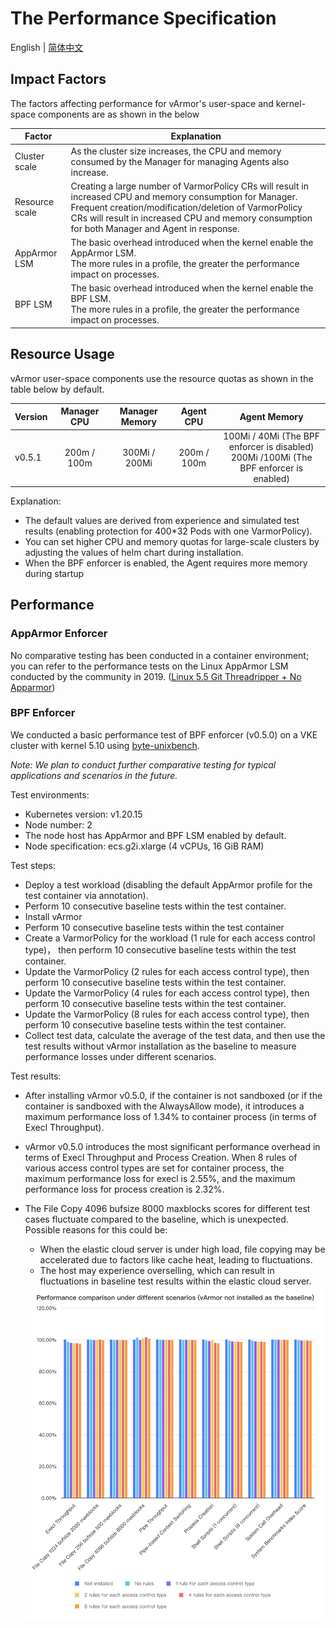 # The Performance Specification
English | [简体中文](performance_specification.zh_CN.md)

## Impact Factors
The factors affecting performance for vArmor's user-space and kernel-space components are as shown in the below

| Factor | Explanation |
|--------|-------------|
|Cluster scale|As the cluster size increases, the CPU and memory consumed by the Manager for managing Agents also increase.
|Resource scale|Creating a large number of VarmorPolicy CRs will result in increased CPU and memory consumption for Manager.<br>Frequent creation/modification/deletion of VarmorPolicy CRs will result in increased CPU and memory consumption for both Manager and Agent in response.
|AppArmor LSM|The basic overhead introduced when the kernel enable the AppArmor LSM.<br>The more rules in a profile, the greater the performance impact on processes.
|BPF LSM|The basic overhead introduced when the kernel enable the BPF LSM.<br>The more rules in a profile, the greater the performance impact on processes.


## Resource Usage
vArmor user-space components use the resource quotas as shown in the table below by default.

|Version| Manager CPU | Manager Memory |  Agent CPU  | Agent Memory |
|-------|:-----------:|:--------------:|:-----------:|:------------:|
|v0.5.1 | 200m / 100m | 300Mi / 200Mi  | 200m / 100m | 100Mi / 40Mi (The BPF enforcer is disabled)<br>200Mi /100Mi (The BPF enforcer is enabled)

Explanation:
* The default values are derived from experience and simulated test results (enabling protection for 400*32 Pods with one VarmorPolicy).
* You can set higher CPU and memory quotas for large-scale clusters by adjusting the values of helm chart during installation.
* When the BPF enforcer is enabled, the Agent requires more memory during startup
  
## Performance
### AppArmor Enforcer
No comparative testing has been conducted in a container environment; you can refer to the performance tests on the Linux AppArmor LSM conducted by the community in 2019. ([Linux 5.5 Git Threadripper + No Apparmor](https://openbenchmarking.org/result/1912315-PTS-LINUX55G46))

### BPF Enforcer
We conducted a basic performance test of BPF enforcer (v0.5.0) on a VKE cluster with kernel 5.10 using [byte-unixbench](https://github.com/kdlucas/byte-unixbench).

*Note: We plan to conduct further comparative testing for typical applications and scenarios in the future.*

Test environments:
* Kubernetes version: v1.20.15
* Node number: 2
* The node host has AppArmor and BPF LSM enabled by default.
* Node specification: ecs.g2i.xlarge (4 vCPUs, 16 GiB RAM)

Test steps:
* Deploy a test workload (disabling the default AppArmor profile for the test container via annotation).
* Perform 10 consecutive baseline tests within the test container.
* Install vArmor
* Perform 10 consecutive baseline tests within the test container
* Create a VarmorPolicy for the workload (1 rule for each access control type)， then perform 10 consecutive baseline tests within the test container.
* Update the VarmorPolicy (2 rules for each access control type), then perform 10 consecutive baseline tests within the test container.
* Update the VarmorPolicy (4 rules for each access control type), then perform 10 consecutive baseline tests within the test container.
* Update the VarmorPolicy (8 rules for each access control type), then perform 10 consecutive baseline tests within the test container.
* Collect test data, calculate the average of the test data, and then use the test results without vArmor installation as the baseline to measure performance losses under different scenarios.
  
Test results:
* After installing vArmor v0.5.0, if the container is not sandboxed (or if the container is sandboxed with the AlwaysAllow mode), it introduces a maximum performance loss of 1.34% to container process (in terms of Execl Throughput).
* vArmor v0.5.0 introduces the most significant performance overhead in terms of Execl Throughput and Process Creation. When 8 rules of various access control types are set for container process, the maximum performance loss for execl is 2.55%, and the maximum performance loss for process creation is 2.32%.
* The File Copy 4096 bufsize 8000 maxblocks scores for different test cases fluctuate compared to the baseline, which is unexpected. Possible reasons for this could be:
  * When the elastic cloud server is under high load, file copying may be accelerated due to factors like cache heat, leading to fluctuations.
  * The host may experience overselling, which can result in fluctuations in baseline test results within the elastic cloud server.

  <img src="./bpf_enforcer_benchmark.png" width="600">